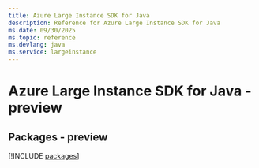 ```yaml
---
title: Azure Large Instance SDK for Java
description: Reference for Azure Large Instance SDK for Java
ms.date: 09/30/2025
ms.topic: reference
ms.devlang: java
ms.service: largeinstance
---
```

# Azure Large Instance SDK for Java - preview
## Packages - preview
[!INCLUDE [packages](large-instance-index.md)]